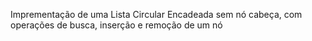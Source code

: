 Imprementação de uma Lista Circular Encadeada sem nó cabeça,
com operações de busca, inserção e remoção de um nó
